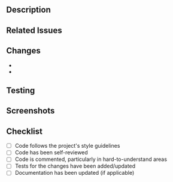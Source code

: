 ## Description

<!-- Describe the changes made and why they were made -->

## Related Issues

<!-- Reference any related issues (e.g., "Fixes #123", "Addresses #456") -->

## Changes

<!-- Detail the key changes in bullet points -->

-
-

## Testing

<!-- Describe how these changes were tested -->

## Screenshots

<!-- If applicable, add screenshots to demonstrate the changes -->

## Checklist

- [ ] Code follows the project's style guidelines
- [ ] Code has been self-reviewed
- [ ] Code is commented, particularly in hard-to-understand areas
- [ ] Tests for the changes have been added/updated
- [ ] Documentation has been updated (if applicable)
